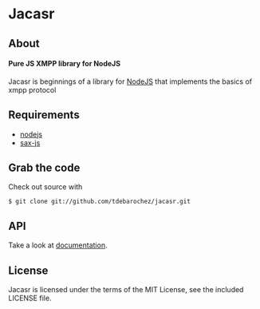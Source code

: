 Jacasr
======

About
-----

#### Pure JS XMPP library for NodeJS ####

Jacasr is beginnings of a library for [NodeJS](http://nodejs.org) that implements the basics of xmpp protocol

Requirements
------------

- [nodejs](http://nodejs.org)
- [sax-js](https://github.com/isaacs/sax-js)

Grab the code
--------------

Check out source with

    $ git clone git://github.com/tdebarochez/jacasr.git

API
-----

Take a look at [documentation](http://tdebarochez.github.com/jacasr/).

License
-------

Jacasr is licensed under the terms of the MIT License, see the included LICENSE file.